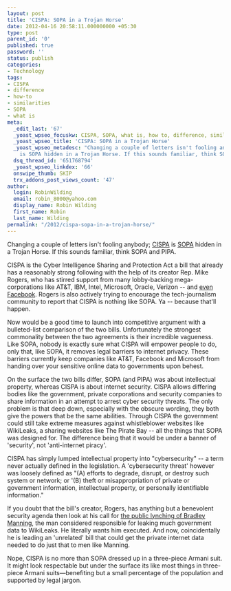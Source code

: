```yaml
---
layout: post
title: 'CISPA: SOPA in a Trojan Horse'
date: 2012-04-16 20:58:11.000000000 +05:30
type: post
parent_id: '0'
published: true
password: ''
status: publish
categories:
- Technology
tags:
- CISPA
- difference
- how-to
- similarities
- SOPA
- what is
meta:
  _edit_last: '67'
  _yoast_wpseo_focuskw: CISPA, SOPA, what is, how to, difference, similarities
  _yoast_wpseo_title: 'CISPA: SOPA in a Trojan Horse'
  _yoast_wpseo_metadesc: "Changing a couple of letters isn't fooling anybody; CISPA
    is SOPA hidden in a Trojan Horse. If this sounds familiar, think SOPA and PIPA.\r\n"
  dsq_thread_id: '651768794'
  _yoast_wpseo_linkdex: '66'
  onswipe_thumb: SKIP
  trx_addons_post_views_count: '47'
author:
  login: RobinWilding
  email: robin_8000@yahoo.com
  display_name: Robin Wilding
  first_name: Robin
  last_name: Wilding
permalink: "/2012/cispa-sopa-in-a-trojan-horse/"
---
```

<p>Changing a couple of letters isn't fooling anybody; <a href="http://en.wikipedia.org/wiki/Cyber_Intelligence_Sharing_and_Protection_Act">CISPA</a> is <a href="http://en.wikipedia.org/wiki/Stop_Online_Piracy_Act">SOPA</a> hidden in a Trojan Horse. If this sounds familiar, think SOPA and PIPA.</p>
<p>CISPA is the Cyber Intelligence Sharing and Protection Act a bill that already has a reasonably strong following with the help of its creator Rep. Mike Rogers, who has stirred support from many lobby-backing mega-corporations like AT&amp;T, IBM, Intel, Microsoft, Oracle, Verizon -- and <a href="http://www.zdnet.com/blog/facebook/after-denouncing-sopa-and-pipa-how-can-facebook-support-cispa/11700">even Facebook</a>. Rogers is also actively trying to encourage the tech-journalism community to report that CISPA is nothing like SOPA. Ya -- because that'll happen.</p>
<p><!--more--></p>
<p>Now would be a good time to launch into competitive argument with a bulleted-list comparison of the two bills. Unfortunately the strongest commonality between the two agreements is their incredible vagueness. Like SOPA, nobody is exactly sure what CISPA will empower people to do, only that, like SOPA, it removes legal barriers to internet privacy. These barriers currently keep companies like AT&amp;T, Facebook and Microsoft from handing over your sensitive online data to governments upon behest. </p>
<p>On the surface the two bills differ, SOPA (and PIPA) was about intellectual property, whereas CISPA is about internet security. CISPA allows differing bodies like the government, private corporations and security companies to share information in an attempt to arrest cyber security threats. The only problem is that deep down, especially with the obscure wording, they both give the powers that be the same abilities. Through CISPA the government could still take extreme measures against whistleblower websites like WikiLeaks, a sharing websites like The Pirate Bay -- all the things that SOPA was designed for. The difference being that it would be under a banner of 'security', not 'anti-internet piracy'. </p>
<p>CISPA has simply lumped intellectual property into "cybersecurity" -- a term never actually defined in the legislation. A 'cybersecurity threat' however was loosely defined as "(A) efforts to degrade, disrupt, or destroy such system or network; or '(B) theft or misappropriation of private or government information, intellectual property, or personally identifiable information."</p>
<p>If you doubt that the bill's creator, Rogers, has anything but a benevolent security agenda then look at his call for <a href="http://www.huffingtonpost.com/2010/08/03/mike-rogers-republican-co_n_668968.html">the public lynching of Bradley Manning</a>, the man considered responsible for leaking much government data to WikiLeaks. He literally wants him executed. And now, coincidentally he is leading an 'unrelated' bill that could get the private internet data needed to do just that to men like Manning.</p>
<p>Nope, CISPA is no more than SOPA dressed up in a three-piece Armani suit. It might look respectable but under the surface its like most things in three-piece Armani suits&mdash;benefiting but a small percentage of the population and supported by legal jargon.</p>
